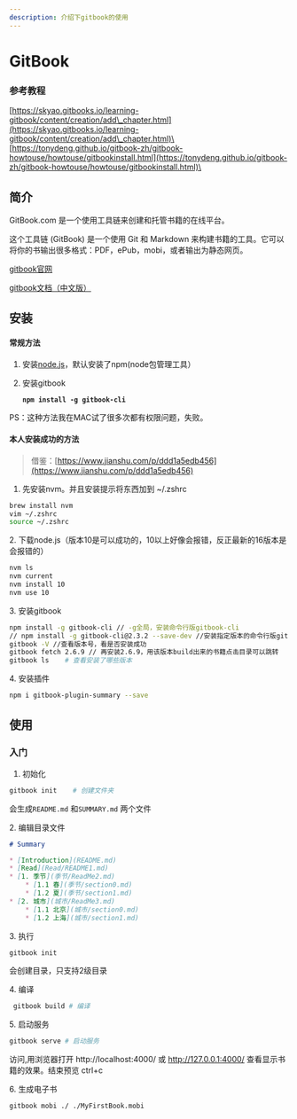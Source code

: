 ```yaml
---
description: 介绍下gitbook的使用
---
```


# GitBook

### 参考教程

[https://skyao.gitbooks.io/learning-gitbook/content/creation/add\_chapter.html](https://skyao.gitbooks.io/learning-gitbook/content/creation/add\_chapter.html)\
[https://tonydeng.github.io/gitbook-zh/gitbook-howtouse/howtouse/gitbookinstall.html](https://tonydeng.github.io/gitbook-zh/gitbook-howtouse/howtouse/gitbookinstall.html)\


## 简介

GitBook.com 是一个使用工具链来创建和托管书籍的在线平台。

这个工具链 (GitBook) 是一个使用 Git 和 Markdown 来构建书籍的工具。它可以将你的书输出很多格式：PDF，ePub，mobi，或者输出为静态网页。

[gitbook官网](https://www.gitbook.com/)

[gitbook文档（中文版）](https://chrisniael.gitbooks.io/gitbook-documentation/content/)

## 安装

#### 常规方法

1. 安装[node.js](https://nodejs.org/en/)，默认安装了npm(node包管理工具）
2.  安装gitbook&#x20;

    <pre class="language-rust"><code class="lang-rust"><strong>npm install -g gitbook-cli</strong></code></pre>

PS：这种方法我在MAC试了很多次都有权限问题，失败。

#### 本人安装成功的方法

> 借鉴：[https://www.jianshu.com/p/ddd1a5edb456](https://www.jianshu.com/p/ddd1a5edb456)

1. 先安装nvm。并且安装提示将东西加到 \~/.zshrc

```bash
brew install nvm
vim ~/.zshrc
source ~/.zshrc
```

2\. 下载node.js（版本10是可以成功的，10以上好像会报错，反正最新的16版本是会报错的）

```bash
nvm ls
nvm current
nvm install 10
nvm use 10
```

3\. 安装gitbook

```bash
npm install -g gitbook-cli // -g全局，安装命令行版gitbook-cli
// npm install -g gitbook-cli@2.3.2 --save-dev //安装指定版本的命令行版gitbook-cli
gitbook -V //查看版本号，看是否安装成功
gitbook fetch 2.6.9 // 再安装2.6.9，用该版本build出来的书籍点击目录可以跳转
gitbook ls    # 查看安装了哪些版本
```

4\. 安装插件

```bash
npm i gitbook-plugin-summary --save 
```

## 使用

### 入门

1. 初始化

```bash
gitbook init    # 创建文件夹
```

会生成`README.md` 和`SUMMARY.md` 两个文件

2\. 编辑目录文件

```markdown
# Summary

* [Introduction](README.md)
* [Read](Read/README1.md)
* [1. 季节](季节/ReadMe2.md)
    * [1.1 春](季节/section0.md)
    * [1.2 夏](季节/section1.md)
* [2. 城市](城市/ReadMe3.md)
    * [1.1 北京](城市/section0.md)
    * [1.2 上海](城市/section1.md)
```

3\. 执行

```bash
gitbook init
```

会创建目录，只支持2级目录

4\. 编译

```bash
 gitbook build # 编译
```

5\. 启动服务

```bash
gitbook serve # 启动服务
```

访问,用浏览器打开 http://localhost:4000/ 或 http://127.0.0.1:4000/ 查看显示书籍的效果。结束预览 ctrl+c

6\. 生成电子书

```bash
gitbook mobi ./ ./MyFirstBook.mobi
```









